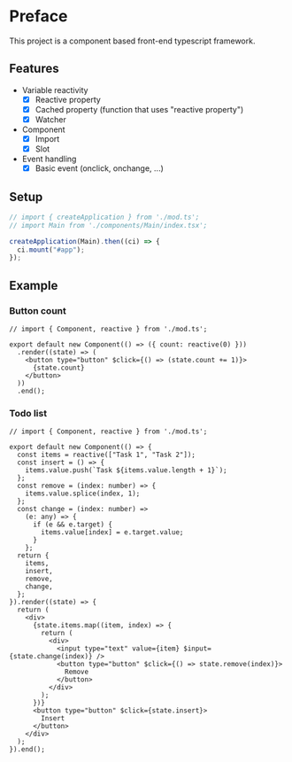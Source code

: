 # Preface

This project is a component based front-end typescript framework.

## Features

- Variable reactivity
  - [x] Reactive property
  - [x] Cached property (function that uses "reactive property")
  - [x] Watcher
- Component
  - [x] Import
  - [x] Slot
- Event handling
  - [x] Basic event (onclick, onchange, ...)

## Setup

```ts
// import { createApplication } from './mod.ts';
// import Main from './components/Main/index.tsx';

createApplication(Main).then((ci) => {
  ci.mount("#app");
});
```

## Example

### Button count

```tsx
// import { Component, reactive } from './mod.ts';

export default new Component(() => ({ count: reactive(0) }))
  .render((state) => (
    <button type="button" $click={() => (state.count += 1)}>
      {state.count}
    </button>
  ))
  .end();
```

### Todo list

```tsx
// import { Component, reactive } from './mod.ts';

export default new Component(() => {
  const items = reactive(["Task 1", "Task 2"]);
  const insert = () => {
    items.value.push(`Task ${items.value.length + 1}`);
  };
  const remove = (index: number) => {
    items.value.splice(index, 1);
  };
  const change = (index: number) =>
    (e: any) => {
      if (e && e.target) {
        items.value[index] = e.target.value;
      }
    };
  return {
    items,
    insert,
    remove,
    change,
  };
}).render((state) => {
  return (
    <div>
      {state.items.map((item, index) => {
        return (
          <div>
            <input type="text" value={item} $input={state.change(index)} />
            <button type="button" $click={() => state.remove(index)}>
              Remove
            </button>
          </div>
        );
      })}
      <button type="button" $click={state.insert}>
        Insert
      </button>
    </div>
  );
}).end();
```
